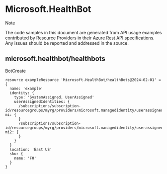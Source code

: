 # Microsoft.HealthBot
  
> [!NOTE]
> The code samples in this document are generated from API usage examples contributed by Resource Providers in their [Azure Rest API specifications](https://github.com/Azure/azure-rest-api-specs). Any issues should be reported and addressed in the source.


## microsoft.healthbot/healthbots

BotCreate
```bicep
resource exampleResource 'Microsoft.HealthBot/healthBots@2024-02-01' = {
  name: 'example'
  identity: {
    type: 'SystemAssigned, UserAssigned'
    userAssignedIdentities: {
      /subscriptions/subscription-id/resourcegroups/myrg/providers/microsoft.managedidentity/userassignedidentities/my-mi: {
      }
      /subscriptions/subscription-id/resourcegroups/myrg/providers/microsoft.managedidentity/userassignedidentities/my-mi2: {
      }
    }
  }
  location: 'East US'
  sku: {
    name: 'F0'
  }
}
```
